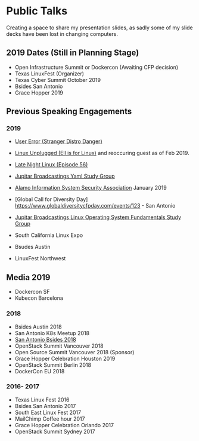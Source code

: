 # Public Talks
Creating a space to share my presentation slides, as sadly some of my slide decks have been lost in changing computers.

## 2019 Dates (Still in Planning Stage)


* Open Infrastructure Summit or Dockercon (Awaiting CFP decision)
* Texas LinuxFest (Organizer)
* Texas Cyber Summit October 2019
* Bsides San Antonio 
* Grace Hopper 2019 

## Previous Speaking Engagements

### 2019
* [User Error (Stranger Distro Danger)](https://fireside.fm/s/WUDzse_C+ZYlw3wfp)
* [Linux Unplugged (Ell is for Linux)](https://fireside.fm/s/RUkczH-V+cdOLScyT) and reoccuring guest as of Feb 2019.
* [Late Night Linux (Episode 56)](https://latenightlinux.com/late-night-linux-episode-56/)
* [Jupitar Broadcastings Yaml Study Group](https://github.com/JupiterBroadcasting/CommunityNotes/blob/master/yaml_essentials/yaml_notes.md)

* [Alamo Information System Security Association](http://alamo.issa.org/events/) January 2019
* [Global Call for Diversity Day] https://www.globaldiversitycfpday.com/events/123 - San Antonio
* [Jupitar Broadcastings Linux Operating System Fundamentals Study Group](https://www.meetup.com/jupiterbroadcasting/events/258602577/)
* South California Linux Expo
* Bsudes Austin 
* LinuxFest Northwest 

## Media 2019
* Dockercon SF
* Kubecon Barcelona 

### 2018 

* Bsides Austin 2018
* San Antonio K8s Meetup 2018
* [San Antonio Bsides 2018](https://www.youtube.com/watch?v=ZHa_qrwdkns)
* OpenStack Summit Vancouver 2018 
* Open Source Summit Vancouver 2018 (Sponsor)
* Grace Hopper Celebration Houston 2019
* OpenStack Summit Berlin 2018
* DockerCon EU 2018

### 2016- 2017
* Texas Linux Fest 2016
* Bsides San Antonio 2017
* South East Linux Fest 2017
* MailChimp Coffee hour 2017
* Grace Hopper Celebration Orlando 2017
* OpenStack Summit Sydney 2017



